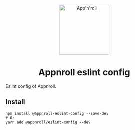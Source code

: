 <p align="center">
  <a href="https://appnroll.com">
    <img alt="App'n'roll" src="https://appnroll.com/img/appnroll-logotype.svg" width="160" />
  </a>
</p>
<h1 align="center">
  Appnroll eslint config 
</h1>
Eslint config of Appnroll.

## Install

```
npm install @appnroll/eslint-config --save-dev
# Or
yarn add @appnroll/eslint-config --dev
```
